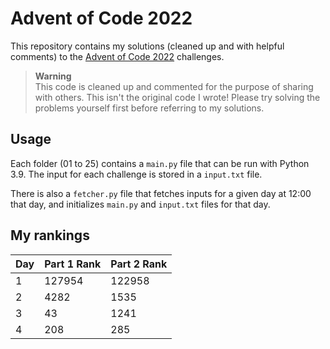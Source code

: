 # Advent of Code 2022
This repository contains my solutions (cleaned up and with helpful comments) to the [Advent of Code 2022](https://adventofcode.com/2022) challenges.

> **Warning**  
> This code is cleaned up and commented for the purpose of sharing with others. This isn't the original code I wrote! Please try solving the problems yourself first before referring to my solutions.

## Usage
Each folder (01 to 25) contains a `main.py` file that can be run with Python 3.9. The input for each challenge is stored in a `input.txt` file.

There is also a `fetcher.py` file that fetches inputs for a given day at 12:00 that day, and initializes `main.py` and `input.txt` files for that day.

## My rankings

| Day     | Part 1 Rank | Part 2 Rank |
|---------|-------------|-------------|
| 1       | 127954      | 122958      |
| 2       | 4282        | 1535        | 
| 3       | 43          | 1241        |
| 4       | 208         | 285         |